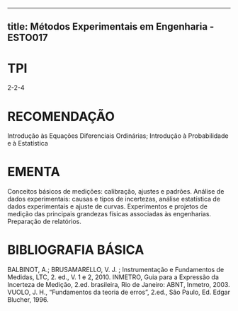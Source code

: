 
---
title: Métodos Experimentais em Engenharia - ESTO017 
---

# TPI

2-2-4

# RECOMENDAÇÃO

Introdução às Equações Diferenciais Ordinárias; Introdução à Probabilidade e à Estatística

# EMENTA

Conceitos básicos de medições: calibração, ajustes e padrões. Análise de dados experimentais: causas e tipos de incertezas, análise estatística de dados experimentais e ajuste de curvas. Experimentos e projetos de medição das principais grandezas físicas associadas às engenharias. Preparação de relatórios.

# BIBLIOGRAFIA BÁSICA

BALBINOT, A.; BRUSAMARELLO, V. J. ; Instrumentação e Fundamentos de Medidas, LTC, 2. ed., V. 1 e 2, 2010.
INMETRO, Guia para a Expressão da Incerteza de Medição, 2.ed. brasileira, Rio de Janeiro: ABNT, Inmetro, 2003.
VUOLO, J. H., “Fundamentos da teoria de erros”, 2.ed., São Paulo, Ed. Edgar Blucher, 1996.
        